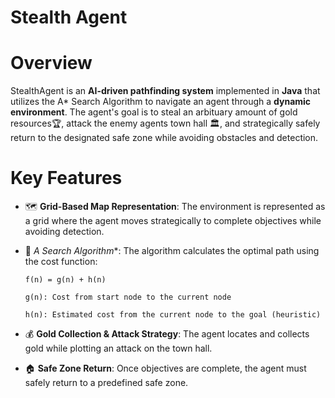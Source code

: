# Stealth Agent

# Overview

StealthAgent is an **AI-driven pathfinding system** implemented in **Java** that utilizes the A* Search Algorithm to navigate an agent through a **dynamic environment**. The agent's goal is to steal an arbituary amount of gold resources🏆, attack the enemy agents town hall 🏛️, and strategically safely return to the designated safe zone while avoiding obstacles and detection.

# Key Features

- 🗺️ **Grid-Based Map Representation**: The environment is represented as a grid where the agent moves strategically to complete objectives while avoiding detection.

- 🧠 **A* Search Algorithm**: The algorithm calculates the optimal path using the cost function:

      f(n) = g(n) + h(n)

      g(n): Cost from start node to the current node

      h(n): Estimated cost from the current node to the goal (heuristic)

- 💰 **Gold Collection & Attack Strategy**: The agent locates and collects gold while plotting an attack on the town hall.

- 🏠 **Safe Zone Return**: Once objectives are complete, the agent must safely return to a predefined safe zone.
